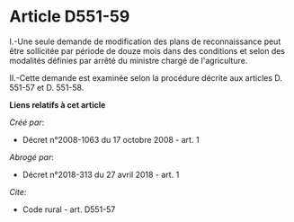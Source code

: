# Article D551-59

I.-Une seule demande de modification des plans de reconnaissance peut être sollicitée par période de douze mois dans des
conditions et selon des modalités définies par arrêté du ministre chargé de l'agriculture. 

II.-Cette demande est examinée selon la procédure décrite aux articles D. 551-57 et D. 551-58.

**Liens relatifs à cet article**

_Créé par_:

  - Décret n°2008-1063 du 17 octobre 2008 - art. 1

_Abrogé par_:

  - Décret n°2018-313 du 27 avril 2018 - art. 1

_Cite_:

  - Code rural - art. D551-57
